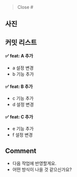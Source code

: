 > Close #

## 사진



## 커밋 리스트

#### ✅ feat: A 추가

- a 설정 변경
- b 기능 추가

#### ✅ feat: B 추가

- c 기능 추가
- d 설정 변경

#### ✅ feat: C 추가

- e 기능 추가
- f 설정 변경

## Comment
- 다음 작업에 반영할게요.
- 어떤 방식이 나을 것 같으신가요?
